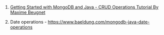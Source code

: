 
1. [Getting Started with MongoDB and Java - CRUD Operations Tutorial By Maxime Beugnet](https://www.mongodb.com/developer/languages/java/java-setup-crud-operations/)

2. Date operations - https://www.baeldung.com/mongodb-java-date-operations